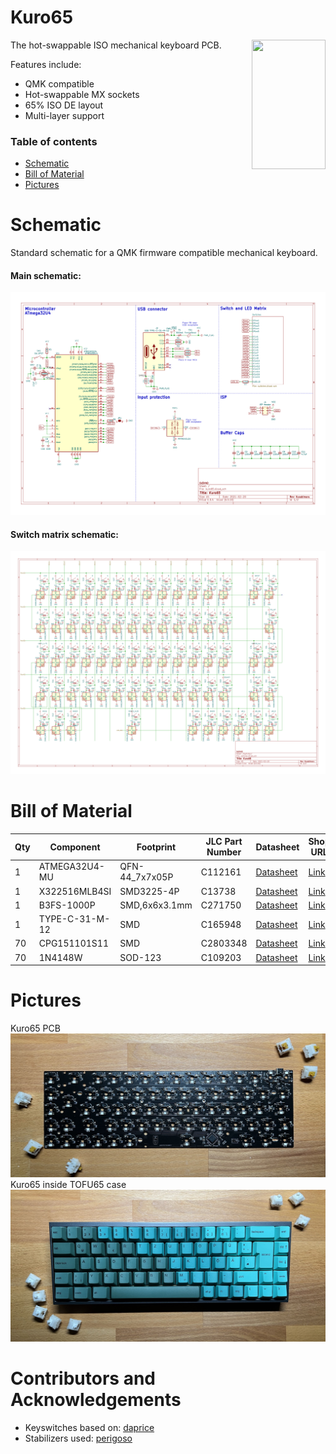 # Kuro65
<img align="right" width="118" height="207" src="https://user-images.githubusercontent.com/28592326/219898869-d1d8c107-8534-48e9-9dfd-22592b35853f.png">
The hot-swappable ISO mechanical keyboard PCB. 

Features include:
- QMK compatible
- Hot-swappable MX sockets
- 65% ISO DE layout
- Multi-layer support


### Table of contents
- [Schematic](#schematic)
- [Bill of Material](#bom)
- [Pictures](#pictures)


# Schematic
<a name="schematic"/>
Standard schematic for a QMK firmware compatible mechanical keyboard.

#### Main schematic:
![schematic_main](https://github.com/0x544D/kuro65/blob/main/pictures/kusabimaru/kuro65_schematic_main.png?raw=true)
#### Switch matrix schematic:
![schematic_switches](https://github.com/0x544D/kuro65/blob/main/pictures/kusabimaru/kuro65_schematic_switches.png?raw=true)

# Bill of Material
<a name="bom"/>

| Qty | Component       | Footprint      | JLC Part Number | Datasheet | Shop URL                                                                 |
|-----|-----------------|----------------|-----------------|-----------|--------------------------------------------------------------------------|
|  1  | ATMEGA32U4-MU   | QFN-44_7x7x05P | C112161         |[Datasheet](https://datasheet.lcsc.com/lcsc/1809032024_Microchip-Tech-ATMEGA32U4-MU_C112161.pdf) | [Link](https://jlcpcb.com/partdetail/MicrochipTech-ATMEGA32U4MU/C112161) |
|  1  | X322516MLB4SI   | SMD3225-4P     | C13738          |[Datasheet](https://datasheet.lcsc.com/lcsc/2103291133_Yangxing-Tech-X322516MLB4SI_C13738.pdf) | [Link](https://jlcpcb.com/partdetail/YangxingTech-X322516MLB4SI/C13738) |
|  1  | B3FS-1000P      | SMD,6x6x3.1mm  | C271750         |[Datasheet](https://omronfs.omron.com/en_US/ecb/products/pdf/en-b3fs.pdf) | [Link](https://jlcpcb.com/partdetail/OmronElectronics-B3FS1000P/C271750) |
|  1  | TYPE-C-31-M-12  | SMD            | C165948         |[Datasheet](https://datasheet.lcsc.com/lcsc/2205251630_Korean-Hroparts-Elec-TYPE-C-31-M-12_C165948.pdf) | [Link](https://jlcpcb.com/partdetail/Korean_HropartsElec-TYPE_C_31_M12/C165948) |
| 70  | CPG151101S11    | SMD            | C2803348        |[Datasheet](https://datasheet.lcsc.com/lcsc/2202281830_Kailh-CPG151101S11_C2803348.pdf) | [Link](https://jlcpcb.com/partdetail/Kailh-CPG151101S11/C2803348) |
| 70  | 1N4148W         | SOD-123        | C109203         |[Datasheet](https://datasheet.lcsc.com/lcsc/1811131721_Shikues-1N4148W_C109203.pdf) | [Link](https://jlcpcb.com/partdetail/Shikues-1N4148W/C109203) |


# Pictures
<a name="pictures"/>

Kuro65 PCB
![kuro65_pcb](https://github.com/0x544D/kuro65/blob/main/pictures/kusabimaru/kuro65_pcb.jpeg?raw=true)
Kuro65 inside TOFU65 case
![kuro65_case](https://github.com/0x544D/kuro65/blob/main/pictures/kusabimaru/kuro65_case.jpeg?raw=true)


# Contributors and Acknowledgements
- Keyswitches based on: [daprice](https://github.com/daprice/keyswitches.pretty)
- Stabilizers used: [perigoso](https://github.com/perigoso/Switch_Keyboard)
